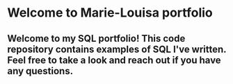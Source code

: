 # Welcome to Marie-Louisa portfolio
## Welcome to my SQL portfolio! This code repository contains examples of SQL I've written. Feel free to take a look and reach out if you have any questions.
